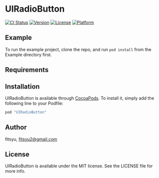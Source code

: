 # UIRadioButton

[![CI Status](http://img.shields.io/travis/fitsyu/UIRadioButton.svg?style=flat)](https://travis-ci.org/fitsyu/UIRadioButton)
[![Version](https://img.shields.io/cocoapods/v/UIRadioButton.svg?style=flat)](http://cocoapods.org/pods/UIRadioButton)
[![License](https://img.shields.io/cocoapods/l/UIRadioButton.svg?style=flat)](http://cocoapods.org/pods/UIRadioButton)
[![Platform](https://img.shields.io/cocoapods/p/UIRadioButton.svg?style=flat)](http://cocoapods.org/pods/UIRadioButton)

## Example

To run the example project, clone the repo, and run `pod install` from the Example directory first.

## Requirements

## Installation

UIRadioButton is available through [CocoaPods](http://cocoapods.org). To install
it, simply add the following line to your Podfile:

```ruby
pod "UIRadioButton"
```

## Author

fitsyu, fitsyu2@gmail.com

## License

UIRadioButton is available under the MIT license. See the LICENSE file for more info.
